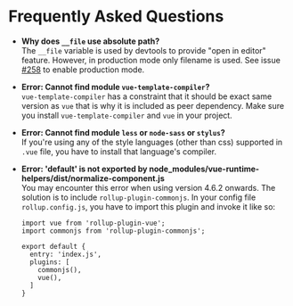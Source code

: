 # Frequently Asked Questions

- **Why does `__file` use absolute path?**  
  The `__file` variable is used by devtools to provide "open in editor" feature. However, in production mode only filename is used. See issue [#258](https://github.com/vuejs/rollup-plugin-vue/issues/258) to enable production mode.

- **Error: Cannot find module `vue-template-compiler`?**  
  `vue-template-compiler` has a constraint that it should be exact same version as `vue` that is why it is included as peer dependency. Make sure you install `vue-template-compiler` and `vue` in your project.

- **Error: Cannot find module `less` or `node-sass` or `stylus`?**  
  If you're using any of the style languages (other than css) supported in `.vue` file, you have to install that language's compiler.
  
- **Error: 'default' is not exported by node_modules/vue-runtime-helpers/dist/normalize-component.js**  
  You may encounter this error when using version 4.6.2 onwards. The solution is to include `rollup-plugin-commonjs`. In your config file `rollup.config.js`, you have to import this plugin and invoke it like so:
  
  ```
  import vue from 'rollup-plugin-vue';
  import commonjs from 'rollup-plugin-commonjs';

  export default {
    entry: 'index.js',
    plugins: [
      commonjs(),
      vue(),
    ]
  }
  ```
  
